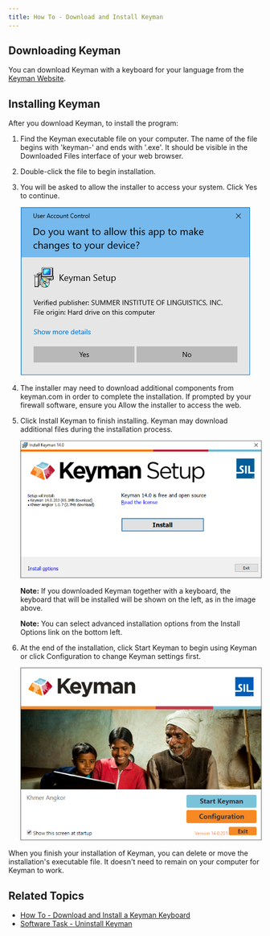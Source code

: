 ```yaml
---
title: How To - Download and Install Keyman
---
```


## Downloading Keyman

You can download Keyman with a keyboard for your language from the
[Keyman Website](https://keyman.com/windows/download).

## Installing Keyman

After you download Keyman, to install the program:

1.  Find the Keyman executable file on your computer. The name of the
    file begins with 'keyman-' and ends with '.exe'. It should
    be visible in the Downloaded Files interface of your web browser.

2.  Double-click the file to begin installation.

3.  You will be asked to allow the installer to access your system.
    Click Yes to continue.

    ![](../desktop_images/setup-click1.png)

4.  The installer may need to download additional components from keyman.com
    in order to complete the installation. If prompted by your firewall
    software, ensure you Allow the installer to access the web.

5.  Click Install Keyman to finish installing. Keyman may download additional
    files during the installation process.

    ![](../desktop_images/setup-click2.png)

    **Note:** If you downloaded Keyman together with a keyboard, the keyboard
    that will be installed will be shown on the left, as in the image above.

    **Note:** You can select advanced installation options from the Install
    Options link on the bottom left.

6.  At the end of the installation, click Start Keyman to begin using
    Keyman or click Configuration to change Keyman settings first.

    ![](../desktop_images/setup-click3.png)

When you finish your installation of Keyman, you can delete or move the
installation's executable file. It doesn't need to remain on your
computer for Keyman to work.

## Related Topics

-   [How To - Download and Install a Keyman Keyboard](download-and-install-keyboard)
-   [Software Task - Uninstall Keyman](../basic/uninstall)
